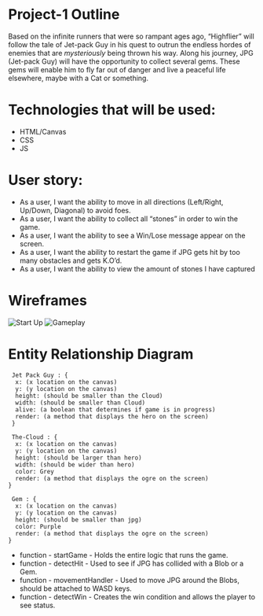 # Project-1 Outline
Based on the infinite runners that were so rampant ages ago, “Highflier” will follow the tale of Jet-pack Guy in his quest to outrun the endless hordes of enemies that are *mysteriously* being thrown his way. Along his journey, JPG (Jet-pack Guy) will have the opportunity to collect several gems. These gems will enable him to fly far out of danger and live a peaceful life elsewhere, maybe with a Cat or something.

# Technologies that will be used:
- HTML/Canvas
- CSS
- JS

# User story: 
  - As a user, I want the ability to move in all directions (Left/Right, Up/Down, Diagonal) to avoid foes.
  - As a user, I want the ability to collect all “stones” in order to win the game.
  - As a user, I want the ability to see a Win/Lose message appear on the screen.
  - As a user, I want the ability to restart the game if JPG gets hit by too many obstacles and gets K.O’d.
  - As a user, I want the ability to view the amount of stones I have captured
  
  # Wireframes
  
  ![Start Up](https://user-images.githubusercontent.com/111713666/192351506-c3fc5e01-82a0-4f32-86c0-c081f102522f.png)
  ![Gameplay](https://user-images.githubusercontent.com/111713666/190927482-212be7c6-0dd0-49ac-a76a-b96cbe835073.png)
  
  # Entity Relationship Diagram
```  
 Jet Pack Guy : { 
  x: (x location on the canvas)
  y: (y location on the canvas)
  height: (should be smaller than the Cloud)
  width: (should be smaller than Cloud)
  alive: (a boolean that determines if game is in progress)
  render: (a method that displays the hero on the screen)
 }
```
```
 The-Cloud : {
  x: (x location on the canvas)
  y: (y location on the canvas)
  height: (should be larger than hero)
  width: (should be wider than hero)
  color: Grey
  render: (a method that displays the ogre on the screen)
}
```
```
 Gem : {
  x: (x location on the canvas)
  y: (y location on the canvas)
  height: (should be smaller than jpg)
  color: Purple
  render: (a method that displays the ogre on the screen)
}
```
- function - startGame - Holds the entire logic that runs the game.
- function - detectHit - Used to see if JPG has collided with a Blob or a Gem.
- function - movementHandler - Used to move JPG around the Blobs, should be attached to WASD keys.
- function - detectWin - Creates the win condition and allows the player to see status.
